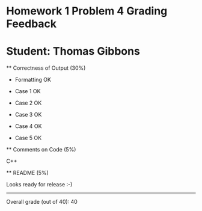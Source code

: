 # Homework 1 Problem 4 Grading Feedback

# Student: Thomas Gibbons


** Correctness of Output (30%)

* Formatting
OK

* Case 1
OK

* Case 2
OK

* Case 3
OK

* Case 4
OK

* Case 5
OK

** Comments on Code (5%)

C++

** README (5%)

Looks ready for release :-)

----------

Overall grade (out of 40): 40
